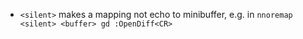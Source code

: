 - `<silent>` makes a mapping not echo to minibuffer, e.g. in `nnoremap <silent> <buffer> gd :OpenDiff<CR>`
